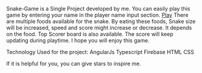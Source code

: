 Snake-Game is a Single Project developed by me.
You can easily play this game by entering your name in the player name input section.
[Play](https://snake-game-37c88.firebaseapp.com/)
There are multiple foods available for the snake. By eating these foods, Snake size will be increased, speed and score might increase or decrease. It depends on the food. Top Scorer board is also available. The score will keep updating during playtime. I hope you will enjoy this game.

Technology Used for the project:
AngularJs
Typescript
Firebase
HTML
CSS

If it is helpful for you, you can give stars to inspire me.
